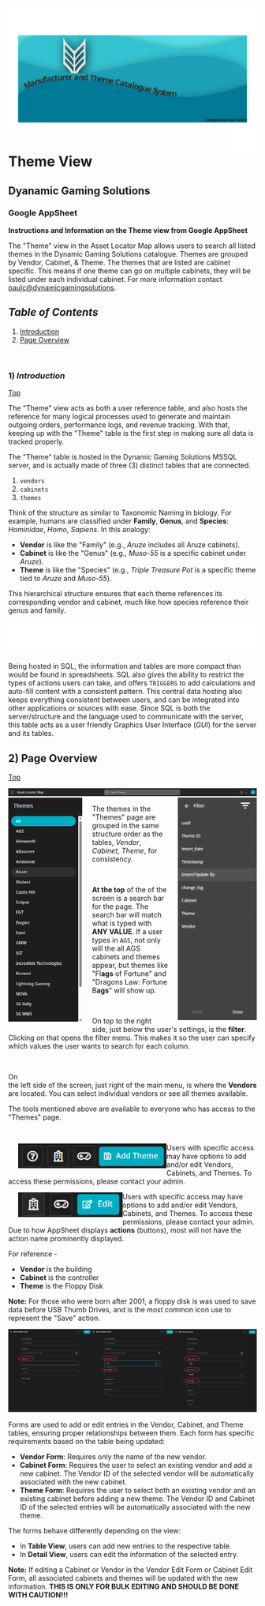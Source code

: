 <img src="https://github.com/dynamicgamingsolutions/theme_name_repository/blob/main/src/img/README head.svg" width="840" alt="floppy disk"/>

<img src="https://github.com/dynamicgamingsolutions/theme_name_repository/blob/main/src/img/floppy.png" align="right" width="50" height="50" alt="floppy disk"/>

# Theme View
## Dyanamic Gaming Solutions
### Google AppSheet

**Instructions and Information on the Theme view from Google AppSheet**

The "Theme" view in the Asset Locator Map allows users to search all listed themes in the Dynamic Gaming Solutions catalogue. Themes are grouped by Vendor, Cabinet, & Theme. The themes that are listed are cabinet specific. This means if one theme can go on multiple cabinets, they will be listed under each individual cabinet. For more information contact <paulc@dynamicgamingsolutions>.

## *<a>Table of Contents</a>* 
1. [Introduction](#1-introduction)
2. [Page Overview](#2-page-overview)

</br>



### 1) *<a>Introduction</a>* 
[Top](#table-of-contents)

The "Theme" view acts as both a user reference table, and also hosts the reference for many logical processes used to generate and maintain outgoing orders, performance logs, and revenue tracking. With that, keeping up with the "Theme" table is the first step in making sure all data is tracked properly. 

The "Theme" table is hosted in the Dynamic Gaming Solutions MSSQL server, and is actually made of three (3) distinct tables that are connected. 
1. `vendors`
2. `cabinets`
3. `themes`

Think of the structure as similar to Taxonomic Naming in biology. For example, humans are classified under **Family**, **Genus**, and **Species**: *Hominidae*, *Homo*, *Sapiens*. In this analogy:
- **Vendor** is like the "Family" (e.g., *Aruze* includes all Aruze cabinets).
- **Cabinet** is like the "Genus" (e.g., *Muso-55* is a specific cabinet under *Aruze*).
- **Theme** is like the "Species" (e.g., *Triple Treasure Pot* is a specific theme tied to *Aruze* and *Muso-55*).

This hierarchical structure ensures that each theme references its corresponding vendor and cabinet, much like how species reference their genus and family.

<img src="https://github.com/dynamicgamingsolutions/theme_name_repository/blob/main/src/img/reference.png" alt="table_reference"/>

</br>

Being hosted in SQL, the information and tables are more compact than would be found in spreadsheets. SQL also gives the ability to restrict the types of actions users can take, and offers `TRIGGERS` to add calculations and auto-fill content with a consistent pattern. This central data hosting also keeps everything consistent between users, and can be integrated into other applications or sources with ease. Since SQL is both the server/structure and the language used to communicate with the server, this table acts as a user friendly Graphics User Interface (*GUI*) for the server and its tables.

## 2) <a>Page Overview</a>
[Top](#table-of-contents)

<img src="https://github.com/dynamicgamingsolutions/theme_name_repository/blob/main/src/img/search.png" alt="search"/>
<img src="https://github.com/dynamicgamingsolutions/theme_name_repository/blob/main/src/img/vendor_side.png" 
     alt="vendor_side_bar"
     width="150"
     align="left"
     style="margin-right: 20px; margin-bottom: 10px;" />
<img src="https://github.com/dynamicgamingsolutions/theme_name_repository/blob/main/src/img/filter_menu.png" 
     alt="filter_icon"
     width="160"
     align="right"
     style="margin-left: 20px; margin_right: 10px; margin-bottom: 10px;" />

The themes in the "Themes" page are grouped in the same structure order as the tables, *Vendor*, *Cabinet*, *Theme*, for consistency.  

</br>

**At the top** of the of the screen is a search bar for the page. The search bar will match what is typed with **ANY VALUE**. If a user types in `AGS`, not only will the all AGS cabinets and themes appear, but themes like "Fl**ags** of Fortune" and "Dragons Law: Fortune B**ags**" will show up.

</br>

On top to the right side, just below the user's settings, is the **filter**. Clicking on that opens the filter menu. This makes it so the user can specify which values the user wants to search for each column. 

</br>

On 
</br>
the left side of the screen, just right of the main menu, is where the **Vendors** are located. You can select individual vendors or see all themes available. 

The tools mentioned above are available to everyone who has access to the "Themes" page. 


</br>


<img src="https://github.com/dynamicgamingsolutions/theme_name_repository/blob/main/src/img/main_actions.png"
    alt="main actions"
    align="left" 
    height="50"
    style="margin-left: 20px; margin_right: 10px; margin-bottom: 10px;"/>


Users with specific access may have options to add and/or edit Vendors, Cabinets, and Themes. To access these permissions, please contact your admin.

<img src="https://github.com/dynamicgamingsolutions/theme_name_repository/blob/main/src/img/edit_actions.png" 
    alt="edit actions"
    align="left" 
    height="50" 
    style="margin-left: 20px; margin_right: 10px; margin-bottom: 10px;"/>

Users with specific access may have options to add and/or edit Vendors, Cabinets, and Themes. To access these permissions, please contact your admin. Due to how AppSheet displays **actions** (buttons), most will not have the action name prominently displayed. 

For reference - 

- **Vendor** is the building
- **Cabinet** is the controller
- **Theme** is the Floppy Disk

**Note:** For those who were born after 2001, a floppy disk is was used to save data before USB Thumb Drives, and is the most common icon use to represent the "Save" action.

<img src="https://github.com/dynamicgamingsolutions/theme_name_repository/blob/main/src/img/forms.png" alt="forms"/>

Forms are used to add or edit entries in the Vendor, Cabinet, and Theme tables, ensuring proper relationships between them. Each form has specific requirements based on the table being updated:

- **Vendor Form**: Requires only the name of the new vendor.
- **Cabinet Form**: Requires the user to select an existing vendor and add a new cabinet. The Vendor ID of the selected vendor will be automatically associated with the new cabinet.
- **Theme Form**: Requires the user to select both an existing vendor and an existing cabinet before adding a new theme. The Vendor ID and Cabinet ID of the selected entries will be automatically associated with the new theme.

The forms behave differently depending on the view:
- In **Table View**, users can add new entries to the respective table.
- In **Detail View**, users can edit the information of the selected entry.

**Note:** If editing a Cabinet or Vendor in the Vendor Edit Form or Cabinet Edit Form, all associated cabinets and themes will be updated with the new information. **THIS IS ONLY FOR BULK EDITING AND SHOULD BE DONE WITH CAUTION!!!**


